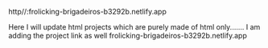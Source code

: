 
http//:frolicking-brigadeiros-b3292b.netlify.app

Here I will update html projects which are purely made of html only.......
I am adding the project link as well 
frolicking-brigadeiros-b3292b.netlify.app
